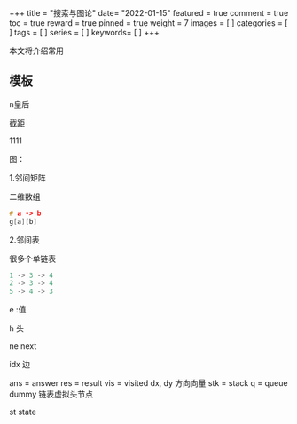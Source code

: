 +++
title = "搜索与图论"
date= "2022-01-15"
featured = true
comment = true
toc = true
reward = true
pinned = true
weight = 7
images = [
]
categories = [
]
tags = [
]
series = [
]
keywords= [
]
+++

本文将介绍常用

<!--more-->



## 模板



 





n皇后

截距



1111







图：

1.邻间矩阵

二维数组



```cpp
# a -> b
g[a][b]
```





2.邻间表





很多个单链表



```cpp
1 -> 3 -> 4
2 -> 3 -> 4
5 -> 4 -> 3

```

e :值

h 头

ne next



idx 边





ans = answer
res = result
vis = visited
dx, dy 方向向量
stk = stack
q = queue
dummy 链表虚拟头节点



st state









